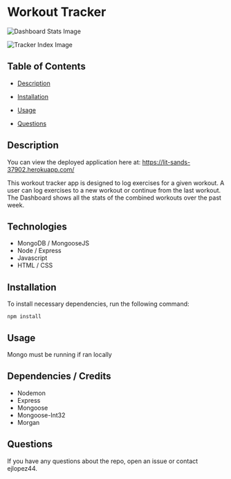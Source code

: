 
# Workout Tracker

![Dashboard Stats Image]('https://github.com/ejlopez44/workout-tracker/blob/master/public/assets/images/trackerDashboard.png?raw=true')

![Tracker Index Image]('https://github.com/ejlopez44/workout-tracker/blob/master/public/assets/images/trackerIndex.png?raw=true')

## Table of Contents

* [Description](#description)

* [Installation](#installation)

* [Usage](#usage)

* [Questions](#questions)

## Description

You can view the deployed application here at: https://lit-sands-37902.herokuapp.com/

This workout tracker app is designed to log exercises for a given workout. A user can log exercises to a new workout or continue from the last workout. The Dashboard shows all the stats of the combined workouts over the past week.

## Technologies

* MongoDB / MongooseJS
* Node / Express
* Javascript
* HTML / CSS

## Installation

To install necessary dependencies, run the following command:
```
npm install
```

## Usage

Mongo must be running if ran locally

## Dependencies / Credits

* Nodemon
* Express
* Mongoose
* Mongoose-Int32
* Morgan

## Questions

If you have any questions about the repo, open an issue or contact ejlopez44.

